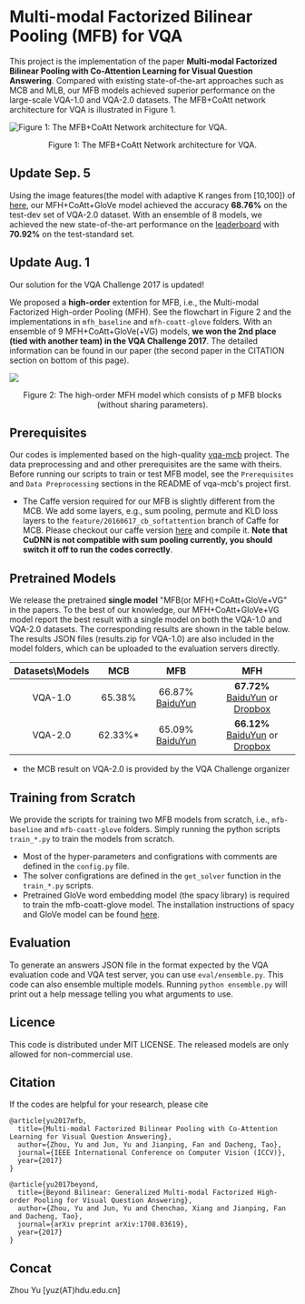 # Multi-modal Factorized Bilinear Pooling (MFB) for VQA

This project is the implementation of the paper **Multi-modal Factorized Bilinear Pooling with Co-Attention Learning for Visual Question Answering**. Compared with existing state-of-the-art approaches such as MCB and MLB, our MFB models achieved superior performance on the large-scale VQA-1.0 and VQA-2.0 datasets. The MFB+CoAtt network architecture for VQA is illustrated in Figure 1. 

![Figure 1: The MFB+CoAtt Network architecture for VQA.](https://github.com/yuzcccc/mfb/raw/master/imgs/MFB-github.png)
<center>Figure 1: The MFB+CoAtt Network architecture for VQA.</center>


## Update Sep. 5
Using the image features(the model with adaptive K ranges from [10,100]) of [here](https://github.com/peteanderson80/bottom-up-attention), our MFH+CoAtt+GloVe model achieved the accuracy **68.76%** on the test-dev set of VQA-2.0 dataset. With an ensemble of 8 models, we achieved the new state-of-the-art performance on the [leaderboard](https://evalai.cloudcv.org/web/challenges/challenge-page/1/leaderboard) with **70.92%** on the test-standard set. 

## Update Aug. 1
Our solution for the VQA Challenge 2017 is updated! 

We proposed a **high-order** extention for MFB, i.e., the Multi-modal Factorized High-order Pooling (MFH). See the flowchart in Figure 2 and the implementations in `mfh_baseline` and `mfh-coatt-glove` folders. With an ensemble of 9 MFH+CoAtt+GloVe(+VG) models, **we won the 2nd place (tied with another team) in the VQA Challenge 2017**. The detailed information can be found in our paper (the second paper in the CITATION section on bottom of this page). 

![](https://github.com/yuzcccc/mfb/raw/master/imgs/MFH-github.png)
<center>Figure 2: The high-order MFH model which consists of p MFB blocks (without sharing parameters).</center>

## Prerequisites

Our codes is implemented based on the high-quality [vqa-mcb](https://github.com/akirafukui/vqa-mcb) project. The data preprocessing and and other prerequisites are the same with theirs. Before running our scripts to train or test MFB model, see the `Prerequisites` and `Data Preprocessing` sections in the README of vqa-mcb's project first. 

- The Caffe version required for our MFB is slightly different from the MCB. We add some layers, e.g., sum pooling, permute and KLD loss layers to the `feature/20160617_cb_softattention` branch of Caffe for MCB. Please checkout our caffe version [here](https://github.com/yuzcccc/caffe) and compile it. **Note that CuDNN is not compatible with sum pooling currently, you should switch it off to run the codes correctly**.

## Pretrained Models

We release the pretrained **single model** "MFB(or MFH)+CoAtt+GloVe+VG" in the papers. To the best of our knowledge, our MFH+CoAtt+GloVe+VG model report the best result with a single model on both the VQA-1.0 and VQA-2.0 datasets. The corresponding results are shown in the table below. The results JSON files (results.zip for VQA-1.0) are also included in the model folders, which can be uploaded to the evaluation servers directly.

|   Datasets\Models    | MCB | MFB | MFH  |
|:-----------------:|:-----------------:|:-----------------:|:-----------------:|
| VQA-1.0   | 65.38%   |66.87% [BaiduYun](http://pan.baidu.com/s/1o8LURge)   | **67.72%** [BaiduYun](http://pan.baidu.com/s/1c2neUv2) or [Dropbox](https://www.dropbox.com/s/qh1swgsq0na1bua/VQA1.0-mfh-coatt-glove-vg.zip?dl=0) |
| VQA-2.0   | 62.33%*  |65.09% [BaiduYun](http://pan.baidu.com/s/1pLjtkSV)   | **66.12%** [BaiduYun](http://pan.baidu.com/s/1pLLUvIN) or [Dropbox](https://www.dropbox.com/s/zld15405a69how6/VQA2.0-mfh-coatt-glove-vg.zip?dl=0) |
* the MCB result on VQA-2.0 is provided by the VQA Challenge organizer
## Training from Scratch

We provide the scripts for training two MFB models from scratch, i.e., `mfb-baseline` and `mfb-coatt-glove` folders. Simply running the python scripts `train_*.py` to train the models from scratch. 

- Most of the hyper-parameters and configrations with comments are defined in the `config.py` file. 
- The solver configrations are defined in the `get_solver` function in the `train_*.py` scripts. 
- Pretrained GloVe word embedding model (the spacy library) is required to train the mfb-coatt-glove model. The installation instructions of spacy and GloVe model can be found [here](https://github.com/akirafukui/vqa-mcb/tree/master/train).

## Evaluation

To generate an answers JSON file in the format expected by the VQA evaluation code and VQA test server, you can use `eval/ensemble.py`. This code can also ensemble multiple models. Running `python ensemble.py` will print out a help message telling you what arguments to use.

## Licence

This code is distributed under MIT LICENSE. The released models are only allowed for non-commercial use.

## Citation

If the codes are helpful for your research, please cite

```
@article{yu2017mfb,
  title={Multi-modal Factorized Bilinear Pooling with Co-Attention Learning for Visual Question Answering},
  author={Zhou, Yu and Jun, Yu and Jianping, Fan and Dacheng, Tao},
  journal={IEEE International Conference on Computer Vision (ICCV)},
  year={2017}
}

@article{yu2017beyond,
  title={Beyond Bilinear: Generalized Multi-modal Factorized High-order Pooling for Visual Question Answering},
  author={Zhou, Yu and Jun, Yu and Chenchao, Xiang and Jianping, Fan and Dacheng, Tao},
  journal={arXiv preprint arXiv:1708.03619},
  year={2017}
}
```

## Concat

Zhou Yu  [yuz(AT)hdu.edu.cn]
